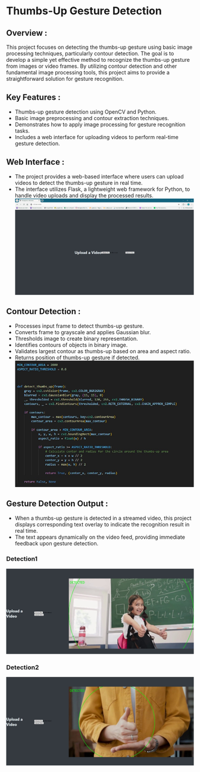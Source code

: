 

 # Thumbs-Up Gesture Detection

## Overview :
This project focuses on detecting the thumbs-up gesture using basic image processing techniques, particularly contour detection. The goal is to develop a simple yet effective method to recognize the thumbs-up gesture from images or video frames. By utilizing contour detection and other fundamental image processing tools, this project aims to provide a straightforward solution for gesture recognition.

## Key Features :
- Thumbs-up gesture detection using OpenCV and Python.
- Basic image preprocessing and contour extraction techniques.
- Demonstrates how to apply image processing for gesture recognition tasks.
- Includes a web interface for uploading videos to perform real-time gesture detection.

## Web Interface :
- The project provides a web-based interface where users can upload videos to detect the thumbs-up gesture in real time.
- The interface utilizes Flask, a lightweight web framework for Python, to handle video uploads and display the processed results.
  ![Alt Text](https://github.com/AhmedAslam28/Gesture-Detection/blob/ad362786d8976a893fc3b659fb76262e4545cadb/Gesture%20outputs/web%20page.jpg)

## Contour Detection :
- Processes input frame to detect thumbs-up gesture.
- Converts frame to grayscale and applies Gaussian blur.
- Thresholds image to create binary representation.
- Identifies contours of objects in binary image.
- Validates largest contour as thumbs-up based on area and aspect ratio.
- Returns position of thumbs-up gesture if detected.
![Alt Text](https://github.com/AhmedAslam28/Gesture-Detection/blob/a16c41d81180d225f4382cb82a56338c156f2a03/Gesture%20outputs/contour%20.jpg)

## Gesture Detection Output :
- When a thumbs-up gesture is detected in a streamed video, this project displays corresponding text overlay to indicate the recognition result in real time.
- The text appears dynamically on the video feed, providing immediate feedback upon gesture detection.
### Detection1
![Alt Text](https://github.com/AhmedAslam28/Gesture-Detection/blob/cecc9e83658af1eb76ccb8c6270809982732280f/Gesture%20outputs/detection1.jpg)

### Detection2
![Alt Text](https://github.com/AhmedAslam28/Gesture-Detection/blob/cecc9e83658af1eb76ccb8c6270809982732280f/Gesture%20outputs/detection2.jpg)
